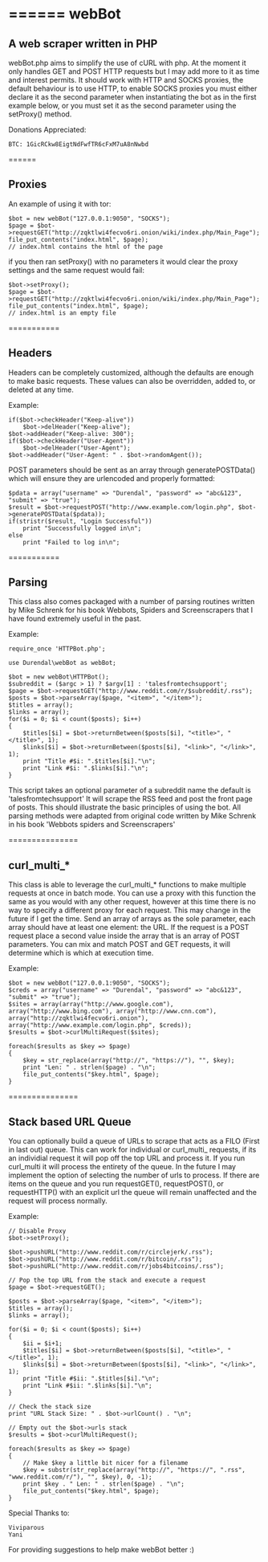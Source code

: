 ======
webBot
======

## A web scraper written in PHP
webBot.php aims to simplify the use of cURL with php. At the moment it only handles GET and POST HTTP requests but I may add more to it as time and interest permits. It should work with HTTP and SOCKS proxies, the default behaviour is to use HTTP, to enable SOCKS proxies you must either declare it as the second parameter when instantiating the bot as in the first example below, or you must set it as the second parameter using the setProxy() method.

Donations Appreciated:

	BTC: 1GicRCkw8EigtNdFwfTR6cFxM7uA8nNwbd

======
## Proxies

An example of using it with tor:

	$bot = new webBot("127.0.0.1:9050", "SOCKS");
	$page = $bot->requestGET("http://zqktlwi4fecvo6ri.onion/wiki/index.php/Main_Page");
	file_put_contents("index.html", $page);
	// index.html contains the html of the page
		
if you then ran setProxy() with no parameters it would clear the proxy settings and the same request would fail:

	$bot->setProxy();
	$page = $bot->requestGET("http://zqktlwi4fecvo6ri.onion/wiki/index.php/Main_Page");
	file_put_contents("index.html", $page);
	// index.html is an empty file


===========
## Headers

Headers can be completely customized, although the defaults are enough to make basic requests. These values can also be overridden, added to, or deleted at any time.

Example:

	if($bot->checkHeader("Keep-alive"))
		$bot->delHeader("Keep-alive");
	$bot->addHeader("Keep-alive: 300");
	if($bot->checkHeader("User-Agent"))
		$bot->delHeader("User-Agent");
	$bot->addHeader("User-Agent: " . $bot->randomAgent());

POST parameters should be sent as an array through generatePOSTData() which will ensure they are urlencoded and properly formatted:

	$pdata = array("username" => "Durendal", "password" => "abc&123", "submit" => "true");
	$result = $bot->requestPOST("http://www.example.com/login.php", $bot->generatePOSTData($pdata));
	if(stristr($result, "Login Successful"))
		print "Successfully logged in\n";
	else
		print "Failed to log in\n";



===========
## Parsing

This class also comes packaged with a number of parsing routines written by Mike Schrenk for his book Webbots, Spiders and Screenscrapers that I have found extremely useful in the past. 

Example:

	require_once 'HTTPBot.php';
    
    use Durendal\webBot as webBot;

	$bot = new webBot\HTTPBot();
	$subreddit = ($argc > 1) ? $argv[1] : 'talesfromtechsupport';
	$page = $bot->requestGET("http://www.reddit.com/r/$subreddit/.rss");
	$posts = $bot->parseArray($page, "<item>", "</item>");
	$titles = array();
	$links = array();
	for($i = 0; $i < count($posts); $i++)
	{
		$titles[$i] = $bot->returnBetween($posts[$i], "<title>", "</title>", 1);
		$links[$i] = $bot->returnBetween($posts[$i], "<link>", "</link>", 1);
		print "Title #$i: ".$titles[$i]."\n";
		print "Link #$i: ".$links[$i]."\n";
	}
	

This script takes an optional parameter of a subreddit name the default is 'talesfromtechsupport' It will scrape the RSS feed and post the front page of posts. This should illustrate the basic principles of using the bot. All parsing methods were adapted from original code written by Mike Schrenk in his book 'Webbots spiders and Screenscrapers' 

===============
## curl_multi_*

This class is able to leverage the curl_multi_* functions to make multiple requests at once in batch mode. You can use a proxy with this function the same as you would with any other request, however at this time there is no way to specify a different proxy for each request. This may change in the future if I get the time. Send an array of arrays as the sole parameter, each array should have at least one element: the URL. If the request is a POST request place a second value inside the array that is an array of POST parameters. You can mix and match POST and GET requests, it will determine which is which at execution time.

Example:

	$bot = new webBot("127.0.0.1:9050", "SOCKS");
	$creds = array("username" => "Durendal", "password" => "abc&123", "submit" => "true");
	$sites = array(array("http://www.google.com"), array("http://www.bing.com"), array("http://www.cnn.com"), array("http://zqktlwi4fecvo6ri.onion"), array("http://www.example.com/login.php", $creds));
	$results = $bot->curlMultiRequest($sites);
	
	foreach($results as $key => $page)
	{
		$key = str_replace(array("http://", "https://"), "", $key);
		print "Len: " . strlen($page) . "\n";
		file_put_contents("$key.html", $page);
	}

===============
## Stack based URL Queue

You can optionally build a queue of URLs to scrape that acts as a FILO (First in last out) queue. This can work for individual or curl_multi_ requests, if its an individial request it will pop off the top URL and process it. If you run curl_multi it will process the entirety of the queue. In the future I may implement the option of selecting the number of urls to process. If there are items on the queue and you run requestGET(), requestPOST(), or requestHTTP() with an explicit url the queue will remain unaffected and the request will process normally.

Example:

	// Disable Proxy
	$bot->setProxy();

	$bot->pushURL("http://www.reddit.com/r/circlejerk/.rss");
	$bot->pushURL("http://www.reddit.com/r/bitcoin/.rss");
	$bot->pushURL("http://www.reddit.com/r/jobs4bitcoins/.rss");

	// Pop the top URL from the stack and execute a request
	$page = $bot->requestGET();

	$posts = $bot->parseArray($page, "<item>", "</item>");
	$titles = array();
	$links = array();

	for($i = 0; $i < count($posts); $i++)
	{
		$ii = $i+1;
		$titles[$i] = $bot->returnBetween($posts[$i], "<title>", "</title>", 1);
		$links[$i] = $bot->returnBetween($posts[$i], "<link>", "</link>", 1);
		print "Title #$ii: ".$titles[$i]."\n";
		print "Link #$ii: ".$links[$i]."\n";
	}

	// Check the stack size
	print "URL Stack Size: " . $bot->urlCount() . "\n";

	// Empty out the $bot->urls stack
	$results = $bot->curlMultiRequest();
	
	foreach($results as $key => $page)
	{
		// Make $key a little bit nicer for a filename
		$key = substr(str_replace(array("http://", "https://", ".rss", "www.reddit.com/r/"), "", $key), 0, -1);
		print $key . " Len: " . strlen($page) . "\n";
		file_put_contents("$key.html", $page);
	}

Special Thanks to:

	Viviparous	
	Yani

For providing suggestions to help make webBot better :)
